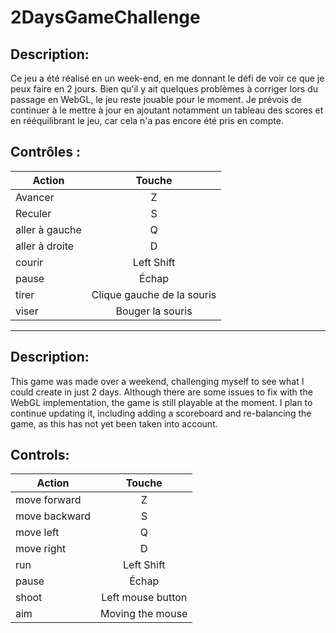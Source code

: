 # 2DaysGameChallenge

## Description:

Ce jeu a été réalisé en un week-end, en me donnant le défi de voir ce que je peux faire en 2 jours. Bien qu'il y ait quelques problèmes à corriger lors du passage en WebGL, le jeu reste jouable pour le moment. Je prévois de continuer à le mettre à jour en ajoutant notamment un tableau des scores et en rééquilibrant le jeu, car cela n'a pas encore été pris en compte.

## Contrôles :

| Action        | Touche        |
| ------------- |:-------------:|
| Avancer       | Z             |
| Reculer       | S             |
| aller à gauche      | Q             |
| aller à droite      | D             |
| courir      | Left Shift             |
| pause      | Échap           |
|tirer|Clique gauche de la souris|
|viser|Bouger la souris|

___

## Description:

This game was made over a weekend, challenging myself to see what I could create in just 2 days. Although there are some issues to fix with the WebGL implementation, the game is still playable at the moment. I plan to continue updating it, including adding a scoreboard and re-balancing the game, as this has not yet been taken into account.


## Controls:

| Action        | Touche        |
| ------------- |:-------------:|
| move forward       | Z             |
| move backward       | S             |
| move left      | Q             |
| move right     | D             |
| run      | Left Shift             |
| pause      | Échap          |
|shoot|Left mouse button|
|aim|Moving the mouse|
